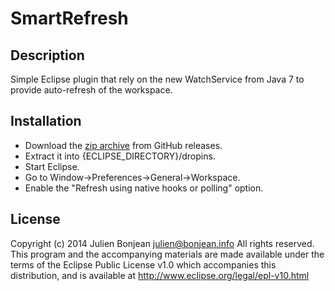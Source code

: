 SmartRefresh
============

## Description

Simple Eclipse plugin that rely on the new WatchService from Java 7 to provide
auto-refresh of the workspace.

## Installation

 - Download the [zip archive](https://github.com/jbonjean/smartrefresh/releases/download/0.1/info.bonjean.eclipse.smartrefresh-0.1.zip) from GitHub releases.
 - Extract it into {ECLIPSE_DIRECTORY}/dropins.
 - Start Eclipse.
 - Go to Window->Preferences->General->Workspace.
 - Enable the "Refresh using native hooks or polling" option.

## License

Copyright (c) 2014 Julien Bonjean <julien@bonjean.info>
All rights reserved. This program and the accompanying materials are made
available under the terms of the Eclipse Public License v1.0 which accompanies
this distribution, and is available at http://www.eclipse.org/legal/epl-v10.html
